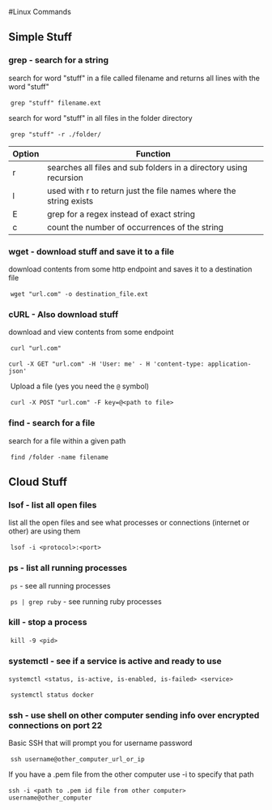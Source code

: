 #Linux Commands

## Simple Stuff

### grep - search for a string

search for word "stuff" in a file called filename and returns all lines with the word "stuff"

​	`grep "stuff" filename.ext` 

search for word "stuff" in all files in the folder directory

​	`grep "stuff" -r ./folder/` 



| Option | Function                                                     |
| ------ | ------------------------------------------------------------ |
| r      | searches all files and sub folders in a directory using recursion |
| l      | used with r to return just the file names where the string exists |
| E      | grep for a regex instead of exact string                     |
| c      | count the number of occurrences of the string                |

### wget - download stuff and save it to a file

download contents from some http endpoint and saves it to a destination file

​	`wget "url.com" -o destination_file.ext`

### cURL - Also download stuff

download and view contents from some endpoint

​	`curl "url.com"`

​	`curl -X GET "url.com" -H 'User: me' - H 'content-type: application-json'` 

​	Upload a file (yes you need the `@` symbol)

​	`curl -X POST "url.com" -F key=@<path to file>`

 ### find - search for a file

search for a file within a given path

​	`find /folder -name filename`

## Cloud Stuff

### lsof - list all open files

list all the open files and see what processes or connections (internet or other) are using them

​	`lsof -i <protocol>:<port>`

### ps - list all running processes

​	`ps` - see all running processes

​	`ps | grep ruby` - see running ruby processes

### kill - stop a process

​	`kill -9 <pid>`

### systemctl - see if a service is active and ready to use

​	`systemctl <status, is-active, is-enabled, is-failed> <service>`

​	`systemctl status docker`

### ssh - use shell on other computer sending info over encrypted connections on port 22

Basic SSH that will prompt you for username password

​	`ssh username@other_computer_url_or_ip`

If you have a .pem file from the other computer use -i to specify that path

​	`ssh -i <path to .pem id file from other computer> username@other_computer`

